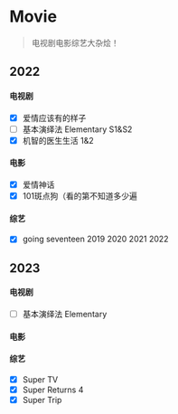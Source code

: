 # Movie

> 电视剧电影综艺大杂烩！

## 2022
#### 电视剧
- [x] 爱情应该有的样子
- [ ] 基本演绎法 Elementary S1&S2
- [x] 机智的医生生活 1&2

#### 电影
- [x] 爱情神话
- [x] 101斑点狗（看的第不知道多少遍

#### 综艺
- [x] going seventeen 2019 2020 2021 2022

## 2023
#### 电视剧
- [ ] 基本演绎法 Elementary

#### 电影


#### 综艺
- [x] Super TV
- [x] Super Returns 4
- [x] Super Trip

